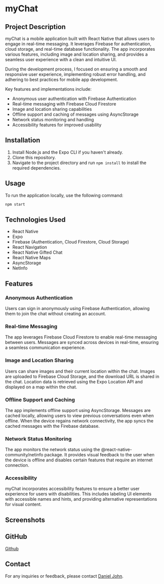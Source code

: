 # myChat

## Project Description

myChat is a mobile application built with React Native that allows users to engage in real-time messaging. It leverages Firebase for authentication, cloud storage, and real-time database functionality. The app incorporates various features, including image and location sharing, and provides a seamless user experience with a clean and intuitive UI.

During the development process, I focused on ensuring a smooth and responsive user experience, implementing robust error handling, and adhering to best practices for mobile app development.

Key features and implementations include:

-   Anonymous user authentication with Firebase Authentication
-   Real-time messaging with Firebase Cloud Firestore
-   Image and location sharing capabilities
-   Offline support and caching of messages using AsyncStorage
-   Network status monitoring and handling
-   Accessibility features for improved usability

## Installation

1. Install Node.js and the Expo CLI if you haven't already.
2. Clone this repository.
3. Navigate to the project directory and run `npm install` to install the required dependencies.

## Usage

To run the application locally, use the following command:

```bash
npm start
```

## Technologies Used

-   React Native
-   Expo
-   Firebase (Authentication, Cloud Firestore, Cloud Storage)
-   React Navigation
-   React Native Gifted Chat
-   React Native Maps
-   AsyncStorage
-   NetInfo

## Features

### Anonymous Authentication

Users can sign in anonymously using Firebase Authentication, allowing them to join the chat without creating an account.

### Real-time Messaging

The app leverages Firebase Cloud Firestore to enable real-time messaging between users. Messages are synced across devices in real-time, ensuring a seamless communication experience.

### Image and Location Sharing

Users can share images and their current location within the chat. Images are uploaded to Firebase Cloud Storage, and the download URL is shared in the chat. Location data is retrieved using the Expo Location API and displayed on a map within the chat.

### Offline Support and Caching

The app implements offline support using AsyncStorage. Messages are cached locally, allowing users to view previous conversations even when offline. When the device regains network connectivity, the app syncs the cached messages with the Firebase database.

### Network Status Monitoring

The app monitors the network status using the @react-native-community/netinfo package. It provides visual feedback to the user when the device is offline and disables certain features that require an internet connection.

### Accessibility

myChat incorporates accessibility features to ensure a better user experience for users with disabilities. This includes labeling UI elements with accessible names and hints, and providing alternative representations for visual content.

## Screenshots

## GitHub

[Github](https://github.com/danielpinoy/ChatRoom)

## Contact

For any inquiries or feedback, please contact [Daniel John](mailto:almirante.danieljohn@gmail.com).

